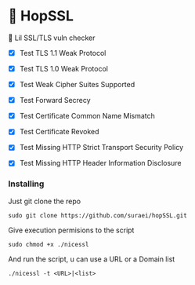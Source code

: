 # 🐰 HopSSL

:memo: Lil SSL/TLS vuln checker


- [x] Test TLS 1.1 Weak Protocol

- [x] Test TLS 1.0 Weak Protocol

- [x] Test Weak Cipher Suites Supported

- [x] Test Forward Secrecy

- [x] Test Certificate Common Name Mismatch

- [x] Test Certificate Revoked

- [x] Test Missing HTTP Strict Transport Security Policy

- [x] Test Missing HTTP Header Information Disclosure


### Installing

Just git clone the repo

    sudo git clone https://github.com/suraei/hopSSL.git


Give execution permisions to the script

    sudo chmod +x ./nicessl

And run the script, u can use a URL or a Domain list

    ./nicessl -t <URL>|<list>






